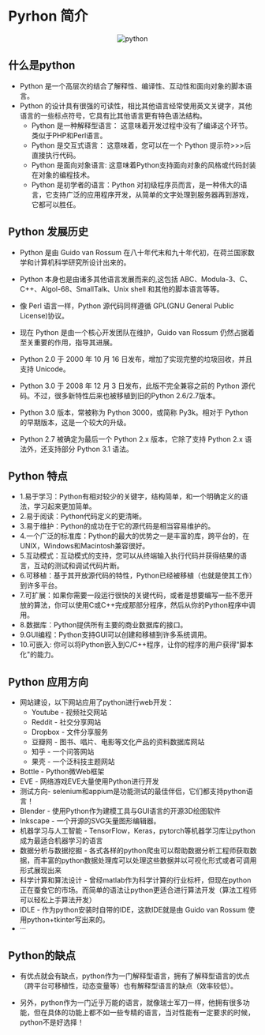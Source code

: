 # Pyrhon 简介

<center>

  ![python](/py/py-logo.png)

</center>

## 什么是python

- ​Pytho​n 是一个高层次的结合了解释性、编译性、互动性和面向对象的脚本语言。
- Python 的设计具有很强的可读性，相比其他语言经常使用英文关键字，其他语言的一些标点符号，它具有比其他语言更有特色语法结构。
  - Python 是一种解释型语言： 这意味着开发过程中没有了编译这个环节。类似于PHP和Perl语言。
  - Python 是交互式语言： 这意味着，您可以在一个 Python 提示符 ​>>>​后直接执行代码。
  - Python 是面向对象语言: 这​意味着Python​支持面向对象的风格或代码封装在对象的编程技术。
  - Python 是初学者的语言：Python 对初级程序员而言，是一种伟大的语言，它支持广泛的应用程序开发，从简单的文字处理到服务器再到游戏，它都可以胜任。

## Python 发展历史
  
- Python 是由 Guido van Rossum 在八十年代末和九十年代初，在荷兰国家数学和计算机科学研究所设计出来的。

- Python 本身也是由诸多其他语言发展而来的,这包括 ABC、Modula-3、C、C++、Algol-68、SmallTalk、Unix shell 和其他的脚本语言等等。

- 像 Perl 语言一样，Python 源代码同样遵循 GPL(GNU General Public License)协议。

- 现在 Python 是由一个核心开发团队在维护，Guido van Rossum 仍然占据着至关重要的作用，指导其进展。

- Python 2.0 于 2000 年 10 月 16 日发布，增加了实现完整的垃圾回收，并且支持 Unicode。

- Python 3.0 于 2008 年 12 月 3 日发布，此版不完全兼容之前的 Python 源代码。不过，很多新特性后来也被移植到旧的Python 2.6/2.7版本。

- Python 3.0 版本，常被称为 Python 3000，或简称 Py3k。相对于 Python 的早期版本，这是一个较大的升级。

- Python 2.7 被确定为最后一个 Python 2.x 版本，它除了支持 Python 2.x 语法外，还支持部分 Python 3.1 语法。

## Python 特点

- 1.易于学习：Python有相对较少的关键字，结构简单，和一个明确定义的语法，学习起来更加简单。
- 2.易于阅读：Python代码定义的更清晰。
- 3.易于维护：Python的成功在于它的源代码是相当容易维护的。
- 4.一个广泛的标准库：Python的最大的优势之一是丰富的库，跨平台的，在UNIX，Windows和Macintosh兼容很好。
- 5.互动模式：互动模式的支持，您可以从终端输入执行代码并获得结果的语言，互动的测试和调试代码片断。
- 6.可移植：基于其开放源代码的特性，Python已经被移植（也就是使其工作）到许多平台。
- 7.可扩展：如果你需要一段运行很快的关键代码，或者是想要编写一些不愿开放的算法，你可以使用C或C++完成那部分程序，然后从你的Python程序中调用。
- 8.数据库：Python提供所有主要的商业数据库的接口。
- 9.GUI编程：Python支持GUI可以创建和移植到许多系统调用。
- 10.可嵌入: 你可以将Python嵌入到C/C++程序，让你的程序的用户获得"脚本化"的能力。

## Python 应用方向

- 网站建设，以下网站应用了python进行web开发：
  - Youtube - 视频社交网站
  - Reddit - 社交分享网站
  - Dropbox - 文件分享服务
  - 豆瓣网 - 图书、唱片、电影等文化产品的资料数据库网站
  - 知乎 - 一个问答网站
  - 果壳 - 一个泛科技主题网站
- Bottle - Python微Web框架
- EVE - 网络游戏EVE大量使用Python进行开发
- 测试方向- selenium和appium是功能测试的最佳伴侣，它们都支持python语言！
- Blender - 使用Python作为建模工具与GUI语言的开源3D绘图软件
- Inkscape - 一个开源的SVG矢量图形编辑器。
- 机器学习与人工智能 - TensorFlow，Keras，pytorch等机器学习库让python成为最适合机器学习的语言
- 数据分析与数据挖掘 - 各式各样的python爬虫可以帮助数据分析工程师获取数据，而丰富的python数据处理库可以处理这些数据并以可视化形式或者可调用形式展现出来
- 科学计算和算法设计 - 曾经matlab作为科学计算的行业标杆，但现在python正在蚕食它的市场。而简单的语法让python更适合进行算法开发（算法工程师可以轻松上手算法开发）
- IDLE - 作为python安装时自带的IDE，这款IDE就是由 Guido van Rossum 使用python+tkinter写出来的。
- ···

## Python的缺点

- 有优点就会有缺点，python作为一门解释型语言，拥有了解释型语言的优点（跨平台可移植性，动态变量等）也有解释型语言的缺点（效率较低）。

- 另外，python作为一门近乎万能的语言，就像瑞士军刀一样，他拥有很多功能，但在具体的功能上都不如一些专精的语言，当对性能有一定要求的时候，python不是好选择！
